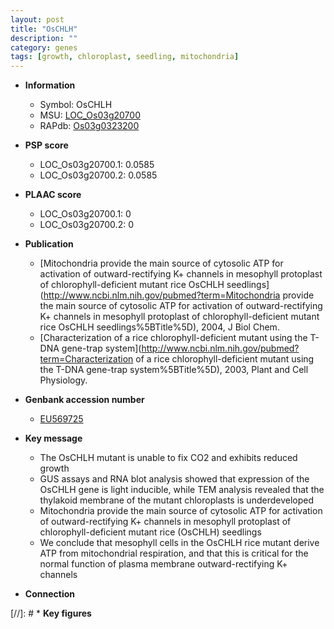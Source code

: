 ```yaml
---
layout: post
title: "OsCHLH"
description: ""
category: genes
tags: [growth, chloroplast, seedling, mitochondria]
---
```


* **Information**  
    + Symbol: OsCHLH  
    + MSU: [LOC_Os03g20700](http://rice.plantbiology.msu.edu/cgi-bin/ORF_infopage.cgi?orf=LOC_Os03g20700)  
    + RAPdb: [Os03g0323200](http://rapdb.dna.affrc.go.jp/viewer/gbrowse_details/irgsp1?name=Os03g0323200)  

* **PSP score**  
    + LOC_Os03g20700.1: 0.0585 
    + LOC_Os03g20700.2: 0.0585 

* **PLAAC score**  
    + LOC_Os03g20700.1: 0 
    + LOC_Os03g20700.2: 0 

* **Publication**  
    + [Mitochondria provide the main source of cytosolic ATP for activation of outward-rectifying K+ channels in mesophyll protoplast of chlorophyll-deficient mutant rice OsCHLH seedlings](http://www.ncbi.nlm.nih.gov/pubmed?term=Mitochondria provide the main source of cytosolic ATP for activation of outward-rectifying K+ channels in mesophyll protoplast of chlorophyll-deficient mutant rice OsCHLH seedlings%5BTitle%5D), 2004, J Biol Chem.
    + [Characterization of a rice chlorophyll-deficient mutant using the T-DNA gene-trap system](http://www.ncbi.nlm.nih.gov/pubmed?term=Characterization of a rice chlorophyll-deficient mutant using the T-DNA gene-trap system%5BTitle%5D), 2003, Plant and Cell Physiology.

* **Genbank accession number**  
    + [EU569725](http://www.ncbi.nlm.nih.gov/nuccore/EU569725)

* **Key message**  
    + The OsCHLH mutant is unable to fix CO2 and exhibits reduced growth
    + GUS assays and RNA blot analysis showed that expression of the OsCHLH gene is light inducible, while TEM analysis revealed that the thylakoid membrane of the mutant chloroplasts is underdeveloped
    + Mitochondria provide the main source of cytosolic ATP for activation of outward-rectifying K+ channels in mesophyll protoplast of chlorophyll-deficient mutant rice (OsCHLH) seedlings
    + We conclude that mesophyll cells in the OsCHLH rice mutant derive ATP from mitochondrial respiration, and that this is critical for the normal function of plasma membrane outward-rectifying K+ channels

* **Connection**  

[//]: # * **Key figures**  


